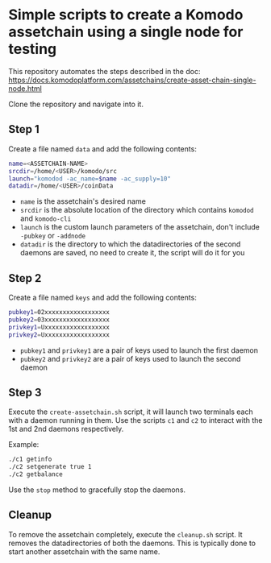 # Simple scripts to create a Komodo assetchain using a single node for testing

This repository automates the steps described in the doc: https://docs.komodoplatform.com/assetchains/create-asset-chain-single-node.html

Clone the repository and navigate into it.

## Step 1

Create a file named `data` and add the following contents:

```bash
name=<ASSETCHAIN-NAME>
srcdir=/home/<USER>/komodo/src
launch="komodod -ac_name=$name -ac_supply=10"
datadir=/home/<USER>/coinData
```

- `name` is the assetchain's desired name
- `srcdir` is the absolute location of the directory which contains `komodod` and `komodo-cli`
- `launch` is the custom launch parameters of the assetchain, don't include `-pubkey` or `-addnode`
- `datadir` is the directory to which the datadirectories of the second daemons are saved, no need to create it, the script will do it for you

## Step 2

Create a file named `keys` and add the following contents:

```bash
pubkey1=02xxxxxxxxxxxxxxxxxx
pubkey2=03xxxxxxxxxxxxxxxxxx
privkey1=Uxxxxxxxxxxxxxxxxxx
privkey2=Uxxxxxxxxxxxxxxxxxx
```

- `pubkey1` and `privkey1` are a pair of keys used to launch the first daemon
- `pubkey2` and `privkey2` are a pair of keys used to launch the second daemon

## Step 3

Execute the `create-assetchain.sh` script, it will launch two terminals each with a daemon running in them.
Use the scripts `c1` and `c2` to interact with the 1st and 2nd daemons respectively.

Example:

```bash
./c1 getinfo
./c2 setgenerate true 1
./c2 getbalance
```

Use the `stop` method to gracefully stop the daemons.

## Cleanup

To remove the assetchain completely, execute the `cleanup.sh` script. It removes the datadirectories of both the daemons. This is typically done to start another assetchain with the same name.
